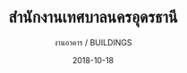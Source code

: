 ---
title: สำนักงานเทศบาลนครอุดรธานี
subtitle: งานอาคาร / BUILDINGS
layout: default
modal-id: 20
date: 2018-10-18
img: B6.JPG
thumbnail: B6.JPG
alt: image-alt
project-date: ก.ย. 2539 - ส.ค. 2541
# client: Start Bootstrap
category: งานอาคาร / BUILDINGS
description: อาคารคอนกรีตเสริมเหล็กสูง 5 ชั้น ( ก.ย. 2539 - ส.ค. 2541 )
---